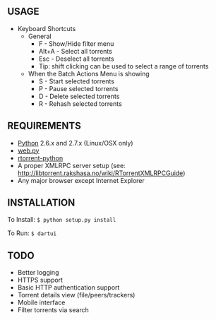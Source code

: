 USAGE
-----
- Keyboard Shortcuts
	- General
		- F - Show/Hide filter menu
		- Alt+A - Select all torrents
		- Esc - Deselect all torrents
		- Tip: shift clicking can be used to select a range of torrents
	- When the Batch Actions Menu is showing
		- S - Start selected torrents
		- P - Pause selected torrents
		- D - Delete selected torrents
		- R - Rehash selected torrents

REQUIREMENTS
------------
- [Python](http://www.python.org/) 2.6.x and 2.7.x (Linux/OSX only)
- [web.py](http://webpy.org/)
- [rtorrent-python](https://github.com/cjlucas/rtorrent-python)
- A proper XMLRPC server setup (see: http://libtorrent.rakshasa.no/wiki/RTorrentXMLRPCGuide)
- Any major browser except Internet Explorer

INSTALLATION
------------

To Install:
```$ python setup.py install```

To Run:
```$ dartui```

TODO
----
- Better logging
- HTTPS support
- Basic HTTP authentication support
- Torrent details view (file/peers/trackers)
- Mobile interface
- Filter torrents via search

